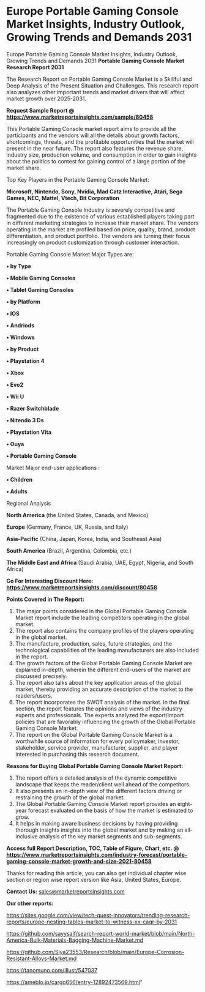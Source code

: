 # Europe Portable Gaming Console Market Insights, Industry Outlook, Growing Trends and Demands 2031
 Europe Portable Gaming Console Market Insights, Industry Outlook, Growing Trends and Demands 2031
<strong>Portable Gaming Console Market Research Report 2031</strong>

The Research Report on Portable Gaming Console Market is a Skillful and Deep Analysis of the Present Situation and Challenges. This research report also analyzes other important trends and market drivers that will affect market growth over 2025-2031.

<strong>Request Sample Report @ <a href=https://www.marketreportsinsights.com/sample/80458>https://www.marketreportsinsights.com/sample/80458</a></strong>

This Portable Gaming Console market report aims to provide all the participants and the vendors will all the details about growth factors, shortcomings, threats, and the profitable opportunities that the market will present in the near future. The report also features the revenue share, industry size, production volume, and consumption in order to gain insights about the politics to contest for gaining control of a large portion of the market share.

Top Key Players in the Portable Gaming Console Market:

<strong>Microsoft, Nintendo, Sony, Nvidia, Mad Catz Interactive, Atari, Sega Games, NEC, Mattel, Vtech, Bit Corporation</strong>

The Portable Gaming Console Industry is severely competitive and fragmented due to the existence of various established players taking part in different marketing strategies to increase their market share. The vendors operating in the market are profiled based on price, quality, brand, product differentiation, and product portfolio. The vendors are turning their focus increasingly on product customization through customer interaction.

Portable Gaming Console Market Major Types are:

<strong>• by Type

• Mobile Gaming Consoles

• Tablet Gaming Consoles

• by Platform

• IOS

• Andriods

• Windows

• by Product

• Playstation 4

• Xbox

• Evo2

• Wii U

• Razer Switchblade

• Nitendo 3 Ds

• Playstation Vita

• Ouya

• Portable Gaming Console</strong>

Market Major end-user applications :

<strong>• Children

• Adults</strong>

Regional Analysis

</u><strong><b>North America</b></strong> (the United States, Canada, and Mexico)

<strong><b>Europe </b></strong>(Germany, France, UK, Russia, and Italy)

<strong><b>Asia-Pacific</b></strong> (China, Japan, Korea, India, and Southeast Asia)

<strong><b>South America</b></strong> (Brazil, Argentina, Colombia, etc.)

<strong><b>The Middle East and Africa</b></strong> (Saudi Arabia, UAE, Egypt, Nigeria, and South Africa)

<strong>Go For Interesting Discount Here: <a href=https://www.marketreportsinsights.com/discount/80458>https://www.marketreportsinsights.com/discount/80458</a></strong>

<strong>Points Covered in The Report:</strong>
<ol>
  <li>The major points considered in the Global Portable Gaming Console Market report include the leading competitors operating in the global market.</li>
  <li>The report also contains the company profiles of the players operating in the global market.</li>
  <li>The manufacture, production, sales, future strategies, and the technological capabilities of the leading manufacturers are also included in the report.</li>
  <li>The growth factors of the Global Portable Gaming Console Market are explained in-depth, wherein the different end-users of the market are discussed precisely.</li>
  <li>The report also talks about the key application areas of the global market, thereby providing an accurate description of the market to the readers/users.</li>
  <li>The report incorporates the SWOT analysis of the market. In the final section, the report features the opinions and views of the industry experts and professionals. The experts analyzed the export/import policies that are favorably influencing the growth of the Global Portable Gaming Console Market.</li>
  <li>The report on the Global Portable Gaming Console Market is a worthwhile source of information for every policymaker, investor, stakeholder, service provider, manufacturer, supplier, and player interested in purchasing this research document.</li>
</ol>
<strong>Reasons for Buying Global Portable Gaming Console Market Report:</strong>

<ol>
  <li>The report offers a detailed analysis of the dynamic competitive landscape that keeps the reader/client well ahead of the competitors.</li>
  <li>It also presents an in-depth view of the different factors driving or restraining the growth of the global market.</li>
  <li>The Global Portable Gaming Console Market report provides an eight-year forecast evaluated on the basis of how the market is estimated to grow.</li>
  <li>It helps in making aware business decisions by having providing thorough insights insights into the global market and by making an all-inclusive analysis of the key market segments and sub-segments.</li>
</ol>
<strong>Access full Report Description, TOC, Table of Figure, Chart, etc. @ <a href=https://www.marketreportsinsights.com/industry-forecast/portable-gaming-console-market-growth-and-size-2021-80458>https://www.marketreportsinsights.com/industry-forecast/portable-gaming-console-market-growth-and-size-2021-80458</a></strong>


Thanks for reading this article; you can also get individual chapter wise section or region wise report version like Asia, United States, Europe.

<strong>Contact Us:</strong>
sales@marketreportsinsights.com

<strong>Our other reports:</strong>

<a href=https://sites.google.com/view/tech-quest-innovators/trending-research-reports/europe-nesting-tables-market-to-witness-xx-cagr-by-2031>https://sites.google.com/view/tech-quest-innovators/trending-research-reports/europe-nesting-tables-market-to-witness-xx-cagr-by-2031</a>

<a href=https://github.com/sayysaif/search-report-world-market/blob/main/North-America-Bulk-Materials-Bagging-Machine-Market.md>https://github.com/sayysaif/search-report-world-market/blob/main/North-America-Bulk-Materials-Bagging-Machine-Market.md</a>

<a href=https://github.com/Siya23553/Research/blob/main/Europe-Corrosion-Resistant-Alloys-Market.md>https://github.com/Siya23553/Research/blob/main/Europe-Corrosion-Resistant-Alloys-Market.md</a>

<a href=https://tanomuno.com/illust/547037>https://tanomuno.com/illust/547037</a>

<a href=https://ameblo.jp/cargo656/entry-12892473569.html>https://ameblo.jp/cargo656/entry-12892473569.html</a>"
